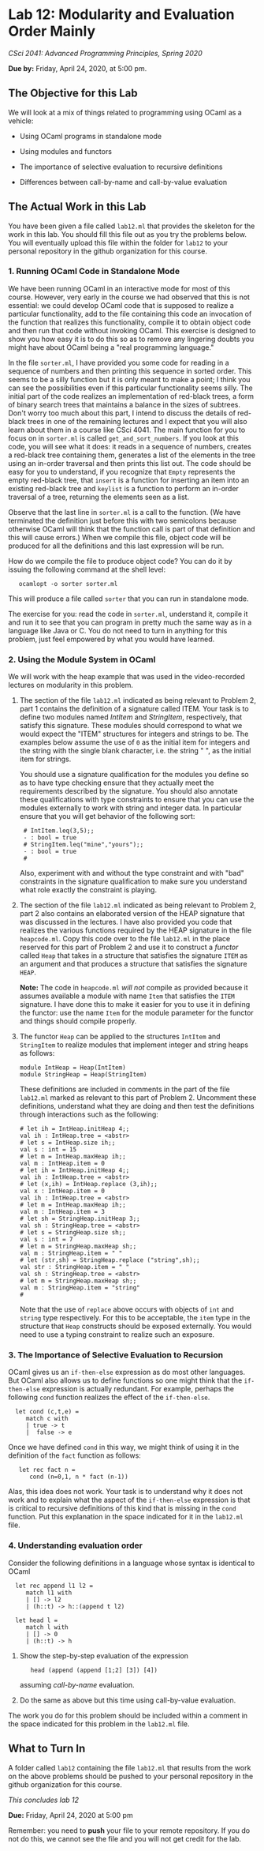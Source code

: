 # Lab 12: Modularity and Evaluation Order Mainly

*CSci 2041: Advanced Programming Principles, Spring 2020*

**Due by:** Friday, April 24, 2020, at 5:00 pm.

## The Objective for this Lab

We will look at a mix of things related to programming using OCaml as
a vehicle:

* Using OCaml programs in standalone mode

* Using modules and functors

* The importance of selective evaluation to recursive definitions

* Differences between call-by-name and call-by-value evaluation

## The Actual Work in this Lab

You have been given a file called `lab12.ml` that provides the skeleton
for the work in this lab. You should fill this file out as you try the
problems below. You will eventually upload this file within the
folder for ```lab12``` to your personal repository in the github
organization for this course.

### 1. Running OCaml Code in Standalone Mode

We have been running OCaml in an interactive mode for most of this
course. However, very early in the course we had observed that this is
not essential: we could develop OCaml code that is supposed to realize
a particular functionality, add to the file containing this code an
invocation of the function that realizes this functionality, compile
it to obtain object code and then run that code without invoking
OCaml. This exercise is designed to show you how easy it is to do this
so as to remove any lingering doubts you might have about OCaml
being a "real programming language."

In the file ```sorter.ml```, I have provided you some code for reading
in a sequence of numbers and then printing this sequence in sorted
order. This seems to be a silly function but it is only meant to make
a point; I think you can see the possibilities even if this particular
functionality seems silly. The initial part of the code realizes an
implementation of red-black trees, a form of binary search trees that
maintains a balance in the sizes of subtrees. Don't worry too much about
this part, I intend to discuss the details of red-black trees in one of
the remaining lectures and I expect that you will also learn
about them in a course like CSci 4041. The main function for you
to focus on in ```sorter.ml``` is called ```get_and_sort_numbers```.
If you look at this code, you will
see what it does: it reads in a sequence of numbers, creates a
red-black tree containing them, generates a list of the elements in
the tree using an in-order traversal and then prints this list
out. The code should be easy for you to understand, if you recognize
that `Empty` represents the empty red-black tree, that `insert` is a
function for inserting an item into an existing red-black tree and
`keylist` is a function to perform an in-order traversal of a tree,
returning the elements seen as a list.

Observe that the last line in ```sorter.ml``` is a call to the
function. (We have terminated the definition just before this with
two semicolons because otherwise OCaml will think that the function call
is part of that definition and this will cause errors.) When we compile
this file, object code will be produced for all the definitions and
this last expression will be run.

How do we compile the file to produce object code? You can do it by
issuing the following command at the shell level:
```
   ocamlopt -o sorter sorter.ml
```
This will produce a file called ```sorter``` that you can run in
standalone mode.

The exercise for you: read the code in ```sorter.ml```, understand it,
compile it and run it to see that you can program in pretty much the
same way as in a language like Java or C. You do not need to turn in
anything for this problem, just feel empowered by what you would have
learned.

### 2. Using the Module System in OCaml

We will work with the heap example that was used in the video-recorded
lectures on modularity in this problem.

1. The section of the file ```lab12.ml``` indicated as being relevant
to Problem 2, part 1 contains the definition of a signature called
ITEM. Your task is to define two modules named _IntItem_ and _StringItem_,
respectively, that satisfy this signature. These modules should correspond
to what we would expect the "ITEM" structures for integers and strings to
be. The examples below assume the use of ```0``` as the initial item for
integers and the string with the single blank character, i.e. the string " ",
as the initial item for strings.

   You should use a signature qualification for the modules
you define so as to have type checking ensure that they actually meet
the requirements described by the signature. You should also annotate
these qualifications with type constraints to ensure that you can
use the modules externally to work with string and integer data.
In particular ensure that you will get behavior of the following sort:
     ```
      # IntItem.leq(3,5);;
      - : bool = true
      # StringItem.leq("mine","yours");;
      - : bool = true
      #
      ```

   Also, experiment with and without the type constraint and with "bad"
   constraints in the signature qualification to make sure you understand
   what role exactly the constraint is playing.

2. The section of the file ```lab12.ml``` indicated as being relevant to
Problem 2, part 2 also contains an elaborated version of the
HEAP signature that was discussed in the lectures. I have also provided
you code that realizes the various functions required by the HEAP signature
in the file ```heapcode.ml```. Copy this code over to the file
```lab12.ml``` in the place reserved for this part of Problem 2 and use it
to construct a _functor_ called ```Heap``` that takes in a structure
that satisfies the signature ```ITEM``` as an argument and
that produces a structure that satisfies the signature ```HEAP```.

   __Note:__ The code in ```heapcode.ml``` _will not_ compile as
provided because it assumes available a module with name ```Item```
that satisfies the ```ITEM``` signature. I have done this to make it
easier for you to use it in defining the functor: use the name
```Item``` for the module parameter for the functor and things should
compile properly.

3. The functor ```Heap``` can be applied to the structures ```IntItem``` and
```StringItem``` to realize modules that implement integer and string heaps
as follows:
   ```
   module IntHeap = Heap(IntItem)
   module StringHeap = Heap(StringItem)
   ```

   These definitions are included in comments in the part of the file ```lab12.ml```
   marked as relevant to this part of Problem 2. Uncomment these definitions,
   understand what they are doing and then test the definitions through
   interactions such as the following:
   ```
   # let ih = IntHeap.initHeap 4;;
   val ih : IntHeap.tree = <abstr>
   # let s = IntHeap.size ih;;
   val s : int = 15
   # let m = IntHeap.maxHeap ih;;
   val m : IntHeap.item = 0
   # let ih = IntHeap.initHeap 4;;
   val ih : IntHeap.tree = <abstr>
   # let (x,ih) = IntHeap.replace (3,ih);;
   val x : IntHeap.item = 0
   val ih : IntHeap.tree = <abstr>
   # let m = IntHeap.maxHeap ih;;
   val m : IntHeap.item = 3
   # let sh = StringHeap.initHeap 3;;
   val sh : StringHeap.tree = <abstr>
   # let s = StringHeap.size sh;;
   val s : int = 7
   # let m = StringHeap.maxHeap sh;;
   val m : StringHeap.item = " "
   # let (str,sh) = StringHeap.replace ("string",sh);;
   val str : StringHeap.item = " "
   val sh : StringHeap.tree = <abstr>
   # let m = StringHeap.maxHeap sh;;
   val m : StringHeap.item = "string"
   #
   ```
   Note that the use of ```replace``` above occurs with objects of
```int``` and ```string``` type respectively. For this to be
acceptable, the ```item``` type in the structure that ```Heap```
constructs should be exposed externally. You would need to use a
typing constraint to realize such an exposure.

### 3. The Importance of Selective Evaluation to Recursion

OCaml gives us an ```if-then-else``` expression as do most other
languages. But OCaml also allows us to define functions so one might
think that the ```if-then-else``` expression is actually
redundant. For example, perhaps the following ```cond``` function
realizes the effect of the ```if-then-else```.
```
  let cond (c,t,e) =
     match c with
     | true -> t
     |  false -> e
```
Once we have defined ```cond``` in this way, we might think of using
it in the definition of the ```fact``` function as follows:
```
   let rec fact n =
      cond (n=0,1, n * fact (n-1))
```
Alas, this idea does not work. Your task is to understand why it does
not work and to explain what the aspect of the
```if-then-else``` expression is that is critical to recursive
definitions of this kind that is missing in the ```cond```
function. Put this explanation in the space indicated for it in the
```lab12.ml``` file.

### 4. Understanding evaluation order

Consider the following definitions in a language whose syntax is identical
to OCaml
```
  let rec append l1 l2 =
     match l1 with
     | [] -> l2
     | (h::t) -> h::(append t l2)

  let head l =
     match l with
     | [] -> 0
     | (h::t) -> h
```

  1. Show the step-by-step evaluation of the expression
     ```
        head (append (append [1;2] [3]) [4])
     ```
     assuming _call-by-name_ evaluation.

  2. Do the same as above but this time using call-by-value
  evaluation.

The work you do for this problem should be included within a comment in
the space indicated for this problem in the `lab12.ml` file.

## What to Turn In

A folder called ```lab12``` containing the file ```lab12.ml``` that
results from the work on the above problems should be pushed to your
personal repository in the github organization for this course.

_This concludes lab 12_

**Due:** Friday, April 24, 2020 at 5:00 pm

Remember: you need to **push** your file to your remote repository.
If you do not do this, we cannot see the file and you will not get credit
for the lab.
